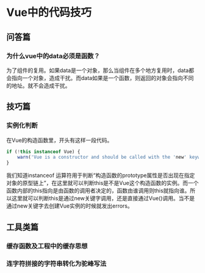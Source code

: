 # Vue中的代码技巧

## 问答篇

### 为什么vue中的data必须是函数？

为了组件的复用。如果data是一个对象，那么当组件在多个地方复用时，data都会指向一个对象，造成干扰。而data如果是一个函数，则返回的对象会指向不同的地址。就不会造成干扰。



## 技巧篇

### 实例化判断

在Vue的构造函数里，开头有这样一段代码。

```javascript
if (!this instanceof Vue) {
    warn('Vue is a constructor and should be called with the 'new' keyword);
}
```

我们知道instanceof 运算符用于判断“构造函数的prototype属性是否出现在指定对象的原型链上”，在这里就可以判断this是不是Vue这个构造函数的实例。而一个函数内部的this指向是由函数的调用者决定的，函数由谁调用则this就指向谁。所以这里就可以判断this是通过new关键字调用，还是直接通过Vue()调用。当不是通过new关键字去创建Vue实例的时候就发出errors。



## 工具类篇

### 缓存函数及工程中的缓存思想

### 连字符拼接的字符串转化为驼峰写法

